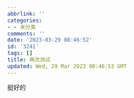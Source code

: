 ```yaml
---
abbrlink: ''
categories:
- - 未分类
comments: ''
date: '2023-03-29 08:46:52'
id: '3241'
tags: []
title: 再次测试
updated: Wed, 29 Mar 2023 00:46:53 GMT
---
```

挺好的
